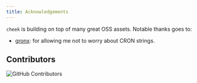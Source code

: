 ```yaml
---
title: Acknowledgements
---
```


`cheek` is building on top of many great OSS assets. Notable thanks goes to:

- [gronx](https://github.com/adhocore/gronx): for allowing me not to worry about CRON strings.

## Contributors

![GitHub Contributors](https://contrib.rocks/image?repo=bart6114/cheek)
